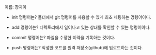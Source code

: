 이름: 장지아
- init 명령어는?
폴더에서 git 명령어를 사용할 수 있게 최초 세팅하는 명령어이다.

- add 명령어는?
디렉토리에서 일어나고 있는 상태를 확인할 수 있는 명령어이다.

- commit 명령어는?
파일을 수정한 이력을 기록하는 것이다.

- push 명령어는?
작성한 코드를 원격 저장소(github)에 업로드하는 것이다.
